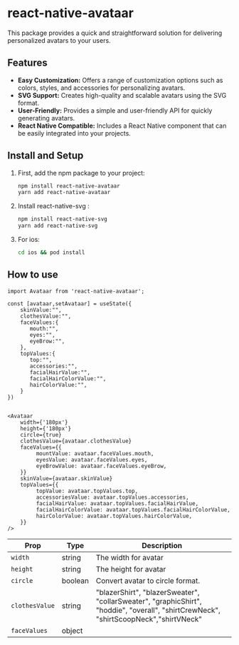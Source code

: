 # react-native-avataar

This package provides a quick and straightforward solution for delivering personalized avatars to your users.

## Features

- **Easy Customization:** Offers a range of customization options such as colors, styles, and accessories for personalizing avatars.
- **SVG Support:** Creates high-quality and scalable avatars using the SVG format.
- **User-Friendly:** Provides a simple and user-friendly API for quickly generating avatars.
- **React Native Compatible:** Includes a React Native component that can be easily integrated into your projects.

## Install and Setup

1. First, add the npm package to your project:

   ```bash
   npm install react-native-avataar
   yarn add react-native-avataar
   ```

2. Install react-native-svg :

   ```bash
   npm install react-native-svg
   yarn add react-native-svg
   ```

3. For ios:

   ```bash
   cd ios && pod install
   ```

## How to use

```
import Avataar from 'react-native-avataar';
```

```
const [avataar,setAvataar] = useState({
    skinValue:"",
    clothesValue:"",
    faceValues:{
       mouth:"",
       eyes:"",
       eyeBrow:"",
    },
    topValues:{
       top:"",
       accessories:"",
       facialHairValue:"",
       facialHairColorValue:"",
       hairColorValue:"",
    }
})


<Avataar
    width={'180px'}
    height={'180px'}
    circle={true}
    clothesValue={avataar.clothesValue}
    faceValues={{
         mountValue: avataar.faceValues.mouth,
         eyesValue: avataar.faceValues.eyes,
         eyeBrowValue: avataar.faceValues.eyeBrow,
    }}
    skinValue={avataar.skinValue}
    topValues={{
         topValue: avataar.topValues.top,
         accessoriesValue: avataar.topValues.accessories,
         facialHairValue: avataar.topValues.facialHairValue,
         facialHairColorValue: avataar.topValues.facialHairColorValue,
         hairColorValue: avataar.topValues.hairColorValue,
    }}
/>
```

| Prop           | Type    | Description                                                                                                                          |
|----------------|---------|--------------------------------------------------------------------------------------------------------------------------------------|
| `width`        | string  | The width for avatar                                                                                                                 |
| `height`       | string  | The height for avatar                                                                                                                |
| `circle`       | boolean | Convert avatar to circle format.                                                                                                     |
| `clothesValue` | string  | "blazerShirt", "blazerSweater", "collarSweater", "graphicShirt", "hoddie", "overall", "shirtCrewNeck", "shirtScoopNeck","shirtVNeck" |
| `faceValues`   | object  |                                                                                                                                      |

